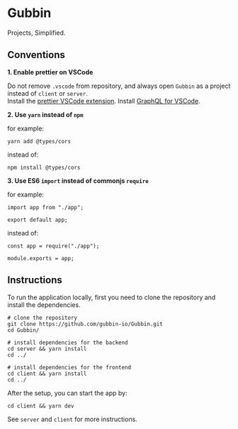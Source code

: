 # Gubbin

Projects, Simplified.

## Conventions

**1. Enable prettier on VSCode**

Do not remove `.vscode` from repository, and always open `Gubbin` as a project instead of `client` or `server`.\
Install the [prettier VSCode extension](https://prettier.io/docs/en/editors.html).
Install [GraphQL for VSCode](https://marketplace.visualstudio.com/items?itemName=kumar-harsh.graphql-for-vscode).

**2. Use `yarn` instead of `npm`**

for example:

```
yarn add @types/cors
```

instead of:

```
npm install @types/cors
```

**3. Use ES6 `import` instead of commonjs `require`**

for example:

```
import app from "./app";

export default app;
```

instead of:

```
const app = require("./app");

module.exports = app;
```

## Instructions

To run the application locally, first you need to clone the repository and install the dependencies.

```
# clone the repository
git clone https://github.com/gubbin-io/Gubbin.git
cd Gubbin/

# install dependencies for the backend
cd server && yarn install
cd ../

# install dependencies for the frontend
cd client && yarn install
cd ../
```

After the setup, you can start the app by:

```
cd client && yarn dev
```

See `server` and `client` for more instructions.
